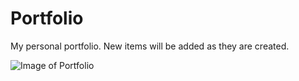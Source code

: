 # Portfolio
My personal portfolio. New items will be added as they are created. 

![Image of Portfolio](https://github.com/jourdancase1/Portfolio/blob/master/assets/img/portfolio-image.png)
